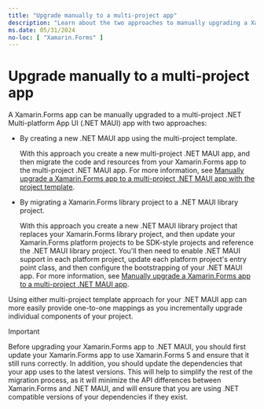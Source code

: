 ```yaml
---
title: "Upgrade manually to a multi-project app"
description: "Learn about the two approaches to manually upgrading a Xamarin.Forms app to a multi-project .NET MAUI app."
ms.date: 05/31/2024
no-loc: [ "Xamarin.Forms" ]
---
```


# Upgrade manually to a multi-project app

A Xamarin.Forms app can be manually upgraded to a multi-project .NET Multi-platform App UI (.NET MAUI) app with two approaches:

- By creating a new .NET MAUI app using the multi-project template.

  With this approach you create a new multi-project .NET MAUI app, and then migrate the code and resources from your Xamarin.Forms app to the multi-project .NET MAUI app. For more information, see [Manually upgrade a Xamarin.Forms app to a multi-project .NET MAUI app with the project template](multi-project-to-multi-project-with-template.md).

- By migrating a Xamarin.Forms library project to a .NET MAUI library project.

  With this approach you create a new .NET MAUI library project that replaces your Xamarin.Forms library project, and then update your Xamarin.Forms platform projects to be SDK-style projects and reference the .NET MAUI library project. You'll then need to enable .NET MAUI support in each platform project, update each platform project's entry point class, and then configure the bootstrapping of your .NET MAUI app. For more information, see [Manually upgrade a Xamarin.Forms app to a multi-project .NET MAUI app](multi-project-to-multi-project.md).

Using either multi-project template approach for your .NET MAUI app can more easily provide one-to-one mappings as you incrementally upgrade individual components of your project.

> [!IMPORTANT]
> Before upgrading your Xamarin.Forms app to .NET MAUI, you should first update your Xamarin.Forms app to use Xamarin.Forms 5 and ensure that it still runs correctly. In addition, you should update the dependencies that your app uses to the latest versions. This will help to simplify the rest of the migration process, as it will minimize the API differences between Xamarin.Forms and .NET MAUI, and will ensure that you are using .NET compatible versions of your dependencies if they exist.
